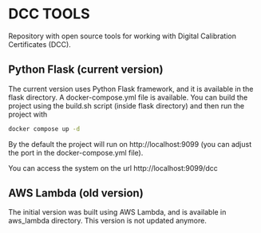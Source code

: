 # DCC TOOLS

Repository with open source tools for working with Digital Calibration Certificates (DCC).

## Python Flask (current version)

The current version uses Python Flask framework, and it is available in the flask directory.
A docker-compose.yml file is available. You can build the project using the build.sh script (inside flask directory) and then run the project with

```bash
docker compose up -d
```

By the default the project will run on http://localhost:9099 (you can adjust the port in the docker-compose.yml file).

You can access the system on the url http://localhost:9099/dcc

## AWS Lambda (old version)

The initial version was built using AWS Lambda, and is available in aws_lambda directory. This version is not updated anymore.


